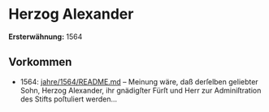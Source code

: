 # Herzog Alexander

**Ersterwähnung:** 1564

## Vorkommen
- 1564: [jahre/1564/README.md](../jahre/1564/README.md) – Meinung
wäre, daß derſelben geliebter Sohn, Herzog Alexander,
ihr gnädigſter Fürſt und Herr zur Adminiſtration des
Stifts poſtuliert werden...
